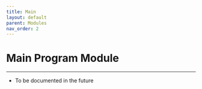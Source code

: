 ```yaml
---
title: Main
layout: default
parent: Modules
nav_order: 2
---
```


# **Main Program Module**
---

- To be documented in the future